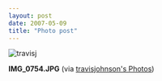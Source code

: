 ```yaml
---
layout: post
date: 2007-05-09
title: "Photo post"
---
```

![travisj](/images/55717d1059d61a4173e327ff01f5b0e0b233f4a0e554cfffa1c917e2328a1c97.jpg)

<b>IMG_0754.JPG</b> (via <a href="http://www.flickr.com/photos/travisjohnson/491234707/">travisjohnson's Photos</a>)
